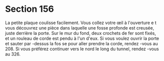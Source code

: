 # Section 156

La petite plaque coulisse facilement. Vous collez votre œil à l'ouverture e t vous
découvrez une pièce dans laquelle une fosse profonde est creusée, juste derrière la porte.
Sur le mur du fond, deux crochets de fer sont fixés, et un rouleau de corde est pendu à
l'un d'eux. Si vous voulez ouvrir la porte et sauter par -dessus la fos se pour aller prendre la
corde, rendez -vous au 208. Si vous préférez continuer vers le nord le long du tunnel,
rendez -vous au 326.